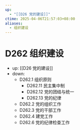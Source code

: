 ```yaml
---
up:
  - "[[D26 党的建设]]"
ctime: 2025-04-06T21:57:03+08:00
aliases:
  - 组织建设
---
```


# D262 组织建设

- up: [[D26 党的建设]]
- down:	
	- D262.1 组织原则
		- D262.11 民主集中制
		- D262.12 党的团结与统一
		- D262.13 党的纪律
	- D262.2 党的组织工作
	- D262.3 党的干部工作
	- D262.4 建党工作
	- D262.6 党的纪律检查工作
	
